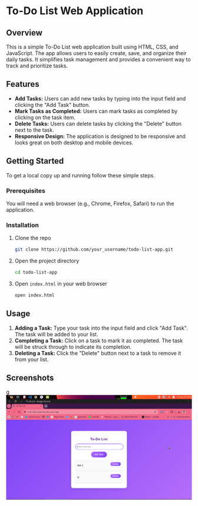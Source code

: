 # To-Do List Web Application

## Overview

This is a simple To-Do List web application built using HTML, CSS, and JavaScript. The app allows users to easily create, save, and organize their daily tasks. It simplifies task management and provides a convenient way to track and prioritize tasks.

## Features

- **Add Tasks:** Users can add new tasks by typing into the input field and clicking the "Add Task" button.
- **Mark Tasks as Completed:** Users can mark tasks as completed by clicking on the task item.
- **Delete Tasks:** Users can delete tasks by clicking the "Delete" button next to the task.
- **Responsive Design:** The application is designed to be responsive and looks great on both desktop and mobile devices.

## Getting Started

To get a local copy up and running follow these simple steps.

### Prerequisites

You will need a web browser (e.g., Chrome, Firefox, Safari) to run the application.

### Installation

1. Clone the repo
    ```sh
    git clone https://github.com/your_username/todo-list-app.git
    ```
2. Open the project directory
    ```sh
    cd todo-list-app
    ```
3. Open `index.html` in your web browser
    ```sh
    open index.html
    ```

## Usage

1. **Adding a Task:** Type your task into the input field and click "Add Task". The task will be added to your list.
2. **Completing a Task:** Click on a task to mark it as completed. The task will be struck through to indicate its completion.
3. **Deleting a Task:** Click the "Delete" button next to a task to remove it from your list.

## Screenshots
g
![To-Do List Screenshot](https://github.com/sajidhussaint/CodeAlpha_TODO_LIST/blob/main/todo.png)
